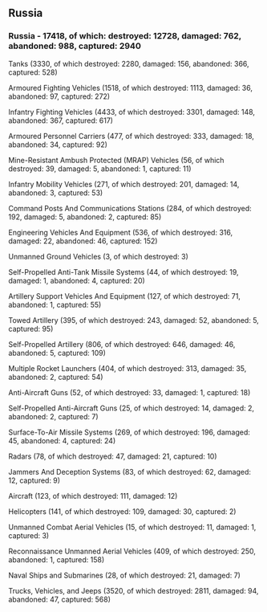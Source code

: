 
 
 ## Russia
 
 ### Russia - 17418, of which: destroyed: 12728, damaged: 762, abandoned: 988, captured: 2940

 

 

 Tanks (3330, of which destroyed: 2280, damaged: 156, abandoned: 366, captured: 528)

 Armoured Fighting Vehicles (1518, of which destroyed: 1113, damaged: 36, abandoned: 97, captured: 272)

 Infantry Fighting Vehicles (4433, of which destroyed: 3301, damaged: 148, abandoned: 367, captured: 617)

 Armoured Personnel Carriers (477, of which destroyed: 333, damaged: 18, abandoned: 34, captured: 92)

 Mine-Resistant Ambush Protected (MRAP) Vehicles (56, of which destroyed: 39, damaged: 5, abandoned: 1, captured: 11)

 Infantry Mobility Vehicles (271, of which destroyed: 201, damaged: 14, abandoned: 3, captured: 53)

 Command Posts And Communications Stations (284, of which destroyed: 192, damaged: 5, abandoned: 2, captured: 85)

 Engineering Vehicles And Equipment (536, of which destroyed: 316, damaged: 22, abandoned: 46, captured: 152)

 Unmanned Ground Vehicles (3, of which destroyed: 3)

 Self-Propelled Anti-Tank Missile Systems (44, of which destroyed: 19, damaged: 1, abandoned: 4, captured: 20)

 Artillery Support Vehicles And Equipment (127, of which destroyed: 71, abandoned: 1, captured: 55)

 Towed Artillery (395, of which destroyed: 243, damaged: 52, abandoned: 5, captured: 95)

 Self-Propelled Artillery (806, of which destroyed: 646, damaged: 46, abandoned: 5, captured: 109)

 Multiple Rocket Launchers (404, of which destroyed: 313, damaged: 35, abandoned: 2, captured: 54)

 Anti-Aircraft Guns (52, of which destroyed: 33, damaged: 1, captured: 18)

 Self-Propelled Anti-Aircraft Guns (25, of which destroyed: 14, damaged: 2, abandoned: 2, captured: 7)

 Surface-To-Air Missile Systems (269, of which destroyed: 196, damaged: 45, abandoned: 4, captured: 24)

 Radars (78, of which destroyed: 47, damaged: 21, captured: 10)

 Jammers And Deception Systems (83, of which destroyed: 62, damaged: 12, captured: 9)

 Aircraft (123, of which destroyed: 111, damaged: 12)

 Helicopters (141, of which destroyed: 109, damaged: 30, captured: 2)

 Unmanned Combat Aerial Vehicles (15, of which destroyed: 11, damaged: 1, captured: 3)

 Reconnaissance Unmanned Aerial Vehicles (409, of which destroyed: 250, abandoned: 1, captured: 158)

 Naval Ships and Submarines (28, of which destroyed: 21, damaged: 7)

 Trucks, Vehicles, and Jeeps (3520, of which destroyed: 2811, damaged: 94, abandoned: 47, captured: 568)

